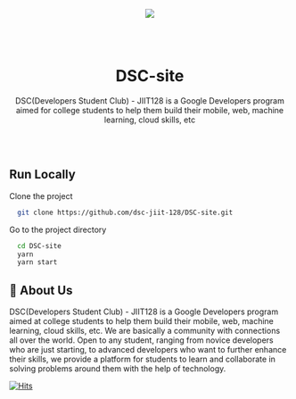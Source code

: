 <p align="center"><img src="https://drive.google.com/uc?export=view&id=1S0cxxnFmQ99ExpKxuC5i3ROT2ppA0gs0"></p>

    
<br/><br/>
<h1 align="center">
 DSC-site
</h1>
<p align="center">DSC(Developers Student Club) - JIIT128 is a Google Developers program aimed for college students to help them build their mobile, web, machine learning, cloud skills, etc</p>

<br/><br/>
## Run Locally

Clone the project

```bash
  git clone https://github.com/dsc-jiit-128/DSC-site.git
```

Go to the project directory

```bash
  cd DSC-site
  yarn
  yarn start
```

  
## 🚀 About Us
DSC(Developers Student Club) - JIIT128 is a Google Developers program aimed at college students to help them build their mobile, web, machine learning, cloud skills, etc. We are basically a community with connections all over the world. Open to any student, ranging from novice developers who are just starting, to advanced developers who want to further enhance their skills, we provide a platform for students to learn and collaborate in solving problems around them with the help of technology.

  [![Hits](https://hits.seeyoufarm.com/api/count/incr/badge.svg?url=https%3A%2F%2Fgithub.com%2Fdsc-jiit-128%2FDSC-site&count_bg=%233D58C8&title_bg=%23555555&icon=&icon_color=%23E7E7E7&title=smash&edge_flat=false)](https://hits.seeyoufarm.com)
